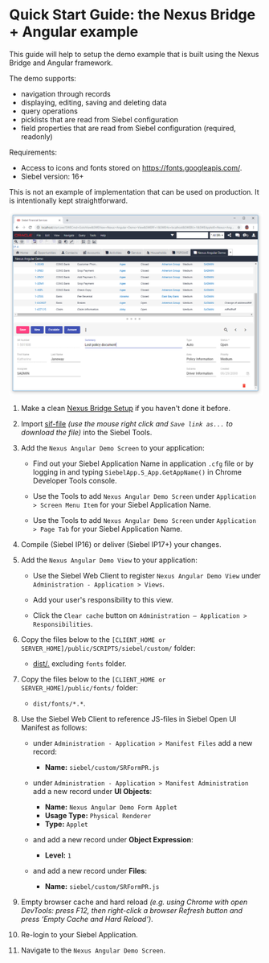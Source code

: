 # Quick Start Guide: the Nexus Bridge + Angular example

This guide will help to setup the demo example that is built using the Nexus Bridge and Angular framework.

The demo supports:

* navigation through records
* displaying, editing, saving and deleting data
* query operations
* picklists that are read from Siebel configuration
* field properties that are read from Siebel configuration (required, readonly)

Requirements: 
* Access to icons and fonts stored on https://fonts.googleapis.com/. 
* Siebel version: 16+

This is not an example of implementation that can be used on production. It is intentionally kept straightforward.

![result](images/form-demo.png)

1. Make a clean [Nexus Bridge Setup](/../../wiki/Setup-Nexus-Bridge) if you haven't done it before.

1. Import [sif-file](https://raw.githubusercontent.com/ideaportriga/nexus-bridge/master/examples/ANGULAR%20Examples/SR%20Form%20Applet/siebel/sif/Nexus%20Angular%20Demo.sif) *(use the mouse right click and `Save link as...` to download the file)* into the Siebel Tools.

1. Add the `Nexus Angular Demo Screen` to your application:

      * Find out your Siebel Application Name in application `.cfg` file or by logging in and typing `SiebelApp.S_App.GetAppName()` in Chrome Developer Tools console.
      
      * Use the Tools to add `Nexus Angular Demo Screen` under `Application > Screen Menu Item` for your Siebel Application Name.
      
      * Use the Tools to add `Nexus Angular Demo Screen` under `Application > Page Tab` for your Siebel Application Name.

1. Compile (Siebel IP16) or deliver (Siebel IP17+) your changes.

1. Add the `Nexus Angular Demo View` to your application:

      * Use the Siebel Web Client to register `Nexus Angular Demo View` under `Administration - Application > Views`.
      
      * Add your user's responsibility to this view.
            
      * Click the `Clear cache` button on `Administration – Application > Responsibilities`.

1. Copy the files below to the `[CLIENT_HOME or SERVER_HOME]/public/SCRIPTS/siebel/custom/` folder:

    * [dist/*.*](/dist) excluding `fonts` folder.

1. Copy the files below to the `[CLIENT_HOME or SERVER_HOME]/public/fonts/` folder:
    * `dist/fonts/*.*`.

1. Use the Siebel Web Client to reference JS-files in Siebel Open UI Manifest as follows:
	  * under `Administration - Application > Manifest Files` add a new record: 
    
        * **Name:** `siebel/custom/SRFormPR.js`
        
	  * under `Administration - Application > Manifest Administration` add a new record under **UI Objects**: 
    
        * **Name:** `Nexus Angular Demo Form Applet`
        * **Usage Type:** `Physical Renderer`
        * **Type:** `Applet`
        
	  * and add a new record under **Object Expression**: 
    
        * **Level:** `1`
        
	  * and add a new record under **Files**: 
    
        * **Name:** `siebel/custom/SRFormPR.js`

1. Empty browser cache and hard reload *(e.g. using Chrome with open DevTools: press F12, then right-click a browser Refresh button and press ‘Empty Cache and Hard Reload’)*.

1. Re-login to your Siebel Application.

1. Navigate to the `Nexus Angular Demo Screen`.
